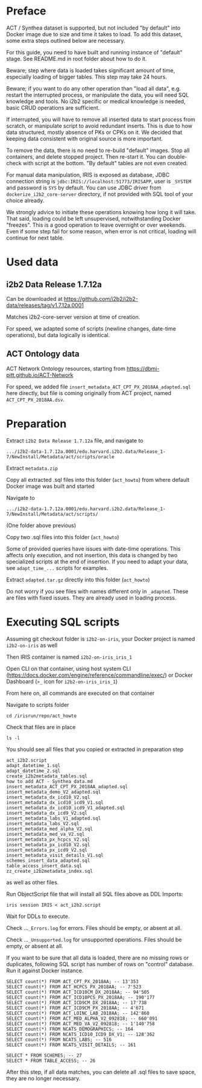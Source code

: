 # Preface

ACT / Synthea dataset is supported, but not included "by default" into Docker image due to size and time it takes to load. To add this dataset, some extra steps outlined below are necessary.

For this guide, you need to have built and running instance of "default" stage. See README.md in root folder about how to do it.

Beware; step where data is loaded takes significant amount of time, especially loading of bigger tables. This step may take 24 hours.

Beware; if you want to do any other operation than "load all data", e.g. restart the interrupted process, or manipulate the data, you will need SQL knowledge and tools. No i2b2 specific or medical knowledge is needed, basic CRUD operations are sufficient.

If interrupted, you will have to remove all inserted data to start process from scratch, or manipulate script to avoid redundant inserts. This is due to how data structured, mostly absence of PKs or CPKs on it. We decided that keeping data consistent with original source is more important.

To remove the data, there is no need to re-build "default" images. Stop all containers, and delete stopped project. Then re-start it. You can double-check with script at the bottom. "By default" tables are not even created.

For manual data manipulation, IRIS is exposed as database, JDBC connection string is `jdbc:IRIS://localhost:51773/IRISAPP`, user is `_SYSTEM` and password is `SYS` by default. You can use JDBC driver from `dockerize_i2b2_core-server` directory, if not provided with SQL tool of your choice already.

We strongly advice to initiate these operations knowing how long it will take. That said, loading could be left unsupervised, notwithstanding Docker "freezes". This is a good operation to leave overnight or over weekends. Even if some step fail for some reason, when error is not critical, loading will continue for next table.

# Used data

## i2b2 Data Release 1.7.12a

Can be downloaded at https://github.com/i2b2/i2b2-data/releases/tag/v1.7.12a.0001

Matches i2b2-core-server version at time of creation.

For speed, we adapted some of scripts (newline changes, date-time operations), but data logically is identical.

## ACT Ontology data

ACT Network Ontology resources, starting from https://dbmi-pitt.github.io/ACT-Network

For speed, we added file `insert_metadata_ACT_CPT_PX_2018AA_adapted.sql` here directly, but file is coming originally from ACT project, named `ACT_CPT_PX_2018AA.dsv`.

# Preparation

Extract `i2b2 Data Release 1.7.12a` file, and navigate to

`.../i2b2-data-1.7.12a.0001/edu.harvard.i2b2.data/Release_1-7/NewInstall/Metadata/act/scripts/oracle`

Extract `metadata.zip`

Copy all extracted .sql files into this folder (`act_howto`) from where default Docker image was built and started

Navigate to

`.../i2b2-data-1.7.12a.0001/edu.harvard.i2b2.data/Release_1-7/NewInstall/Metadata/act/scripts/`

(One folder above previous)

Copy two .sql files into this folder (`act_howto`)

Some of provided queries have issues with date-time operations. This affects only execution, and not insertion, this data is changed by two specialized scripts at the end of insertion. If you need to adapt your data, see `adapt_time_...` scripts for examples.

Extract `adapted.tar.gz` directly into this folder (`act_howto`)

Do not worry if you see files with names different only in `_adapted`. These are files with fixed issues. They are already used in loading process.

# Executing SQL scripts

Assuming git checkout folder is `i2b2-on-iris`, your Docker project is named `i2b2-on-iris` as well

Then IRIS container is named `i2b2-on-iris_iris_1`

Open CLI on that container, using host system CLI (https://docs.docker.com/engine/reference/commandline/exec/) or Docker Dashboard (`>_` icon for `i2b2-on-iris_iris_1`)

From here on, all commands are executed on that container

Navigate to scripts folder

`cd /irisrun/repo/act_howto`

Check that files are in place

`ls -l`

You should see all files that you copied or extracted in preparation step

```
act_i2b2.script
adapt_datetime_1.sql
adapt_datetime_2.sql
create_i2b2metadata_tables.sql
how to add ACT - Synthea data.md
insert_metadata_ACT_CPT_PX_2018AA_adapted.sql
insert_metadata_demo_V2_adapted.sql
insert_metadata_dx_icd10_V2.sql
insert_metadata_dx_icd10_icd9_V1.sql
insert_metadata_dx_icd10_icd9_V1_adapted.sql
insert_metadata_dx_icd9_V2.sql
insert_metadata_labs_V1_adapted.sql
insert_metadata_labs_V2.sql
insert_metadata_med_alpha_V2.sql
insert_metadata_med_va_V2.sql
insert_metadata_px_hcpcs_V2.sql
insert_metadata_px_icd10_V2.sql
insert_metadata_px_icd9_V2.sql
insert_metadata_visit_details_V1.sql
schemes_insert_data_adapted.sql
table_access_insert_data.sql
zz_create_i2b2metadata_index.sql
```

as well as other files.

Run ObjectScript file that will install all SQL files above as DDL Imports:

`iris session IRIS < act_i2b2.script`

Wait for DDLs to execute.

Check ...`_Errors.log` for errors. Files should be empty, or absent at all.

Check ...`_Unsupported.log` for unsupported operations. Files should be empty, or absent at all.

If you want to be sure that all data is loaded, there are no missing rows or duplicates, following SQL script has number of rows on "control" database. Run it against Docker instance.

```
SELECT count(*) FROM ACT_CPT_PX_2018AA; -- 13'353
SELECT count(*) FROM ACT_HCPCS_PX_2018AA; -- 7'523
SELECT count(*) FROM ACT_ICD10CM_DX_2018AA; -- 94'505
SELECT count(*) FROM ACT_ICD10PCS_PX_2018AA; -- 190'177
SELECT count(*) FROM ACT_ICD9CM_DX_2018AA; -- 17'738
SELECT count(*) FROM ACT_ICD9CM_PX_2018AA; -- 4'671
SELECT count(*) FROM ACT_LOINC_LAB_2018AA; -- 142'860
SELECT count(*) FROM ACT_MED_ALPHA_V2_092818; -- 660'091
SELECT count(*) FROM ACT_MED_VA_V2_092818; -- 1'140'758
SELECT count(*) FROM NCATS_DEMOGRAPHICS; -- 164
SELECT count(*) FROM NCATS_ICD10_ICD9_DX_V1; -- 128'362
SELECT count(*) FROM NCATS_LABS; -- 516
SELECT count(*) FROM NCATS_VISIT_DETAILS; -- 161

SELECT * FROM SCHEMES; -- 27
SELECT * FROM TABLE_ACCESS; -- 26
```

After this step, if all data matches, you can delete all .sql files to save space, they are no longer necessary.
